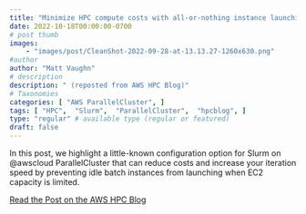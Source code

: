 ```yaml
---
title: "Minimize HPC compute costs with all-or-nothing instance launching"
date: 2022-10-18T00:00:00-0700
# post thumb
images:
    - "images/post/CleanShot-2022-09-28-at-13.13.27-1260x630.png"
#author
author: "Matt Vaughn"
# description
description: " (reposted from AWS HPC Blog)"
# Taxonomies
categories: [ "AWS ParallelCluster", ]
tags: [ "HPC",  "Slurm",  "ParallelCluster",  "hpcblog", ]
type: "regular" # available type (regular or featured)
draft: false
---
```


In this post, we highlight a little-known configuration option for Slurm on @awscloud ParallelCluster that can reduce costs and increase your iteration speed by preventing idle batch instances from launching when EC2 capacity is limited.

<a href="{{ url }}" class="btn btn-primary btn-lg active" role="button" aria-pressed="true" style="margin-top: 8px;">Read the Post on the AWS HPC Blog</a>